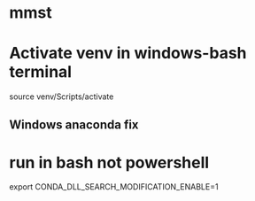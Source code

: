 # mmst

# Activate venv in windows-bash terminal
source venv/Scripts/activate

## Windows anaconda fix
# run in bash not powershell
export CONDA_DLL_SEARCH_MODIFICATION_ENABLE=1